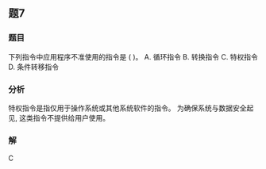 ## 题7
### 题目
下列指令中应用程序不准使用的指令是 ( )。
A. 循环指令 
B. 转换指令 
C. 特权指令 
D. 条件转移指令
### 分析
特权指令是指仅用于操作系统或其他系统软件的指令。
为确保系统与数据安全起见, 这类指令不提供给用户使用。
### 解
C